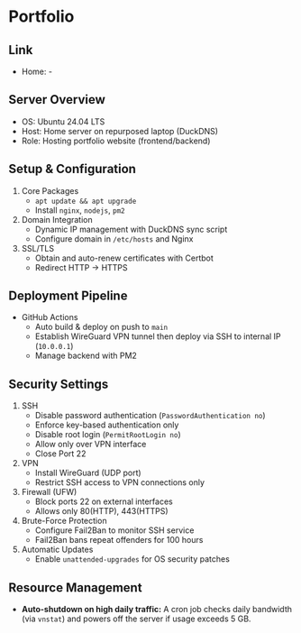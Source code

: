 # Portfolio

## Link

- Home: -

## Server Overview

- OS: Ubuntu 24.04 LTS
- Host: Home server on repurposed laptop (DuckDNS)
- Role: Hosting portfolio website (frontend/backend)

## Setup & Configuration

1. Core Packages
   - `apt update && apt upgrade`
   - Install `nginx`, `nodejs`, `pm2`
2. Domain Integration
   - Dynamic IP management with DuckDNS sync script
   - Configure domain in `/etc/hosts` and Nginx
3. SSL/TLS
   - Obtain and auto-renew certificates with Certbot
   - Redirect HTTP → HTTPS

## Deployment Pipeline

- GitHub Actions
  - Auto build & deploy on push to `main`
  - Establish WireGuard VPN tunnel then deploy via SSH to internal IP (`10.0.0.1`)
  - Manage backend with PM2

## Security Settings

1. SSH
   - Disable password authentication (`PasswordAuthentication no`)
   - Enforce key-based authentication only
   - Disable root login (`PermitRootLogin no`)
   - Allow only over VPN interface
   - Close Port 22
2. VPN
   - Install WireGuard (UDP port)
   - Restrict SSH access to VPN connections only
3. Firewall (UFW)
   - Block ports 22 on external interfaces
   - Allows only 80(HTTP), 443(HTTPS)
4. Brute-Force Protection
   - Configure Fail2Ban to monitor SSH service
   - Fail2Ban bans repeat offenders for 100 hours
5. Automatic Updates
   - Enable `unattended-upgrades` for OS security patches

## Resource Management

- **Auto-shutdown on high daily traffic:** A cron job checks daily bandwidth (via `vnstat`) and powers off the server if usage exceeds 5 GB.
